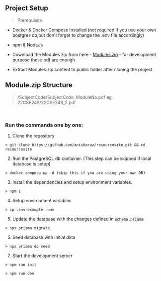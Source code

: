 ## Project Setup

> Prerequisite

- Docker & Docker Compose Installed (not required if you use your own postgres db,but don't forget to change the .env file accordingly)
- npm & NodeJs
- Download the Modules zip from here - [Modules.zip](https://mega.nz/file/vs9CRYJa#GkJBz0S3eYRolVQxLynxVnMroqVpMA0aLhuXkZ-gh5U) - for development purpose these pdf are enough

- Extract Modules.zip content to public folder after cloning the project

## Module.zip Structure

> /SubjectCode/SubjectCode_ModuleNo.pdf eg. 22CSE249/22CSE249_2.pdf

<br>

### Run the commands one by one:

1. Clone the repository

```
> git clone https://github.com/anisharaz/resourcesite.git && cd resourcesite

```

2. Run the PostgreSQL db container. (This step can be skipped if local database is setup)

```
> docker compose up -d (skip this if you are using your own DB)
```

3. Install the dependencies and setup environment variables.

```
> npm i
```

4. Setup environment variables

```
> cp .env-example .env
```

5. Update the database with the changes defined in `schema.prisma`

```
> npx prisma migrate
```

5. Seed database with initial data

```
> npx prisma db seed
```

7. Start the development server

```
> npm run init

> npm run dev

```
